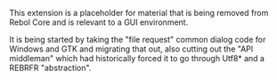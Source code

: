 This extension is a placeholder for material that is being removed from Rebol
Core and is relevant to a GUI environment.

It is being started by taking the "file request" common dialog code for Windows
and GTK and migrating that out, also cutting out the "API middleman" which
had historically forced it to go through Utf8* and a REBRFR "abstraction".
